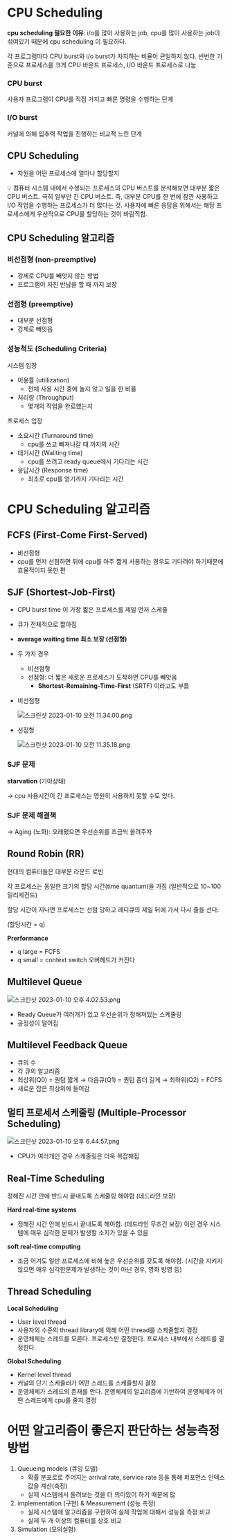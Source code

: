 # CPU Scheduling

**cpu scheduling 필요한 이유**: i/o를 많이 사용하는 job, cpu를 많이 사용하는 job이 섞여있기 때문에 cpu scheduling 이 필요하다.

각 프로그램마다 CPU burst와 i/o burst가 차지하는 비율이 균일하지 않다. 빈번한 기준으로 프로세스를 크게 CPU 바운드 프로세스, I/O 바운드 프로세스로 나눔

### CPU burst

사용자 프로그램이 CPU를 직접 가지고 빠른 명령을 수행하는 단계

### I/O burst

커널에 의해 입추력 작업을 진행하는 비교적 느린 단계

## CPU Scheduling

- 자원을 어떤 프로세스에 얼마나 할당할지

<aside>
💡 컴퓨터 시스템 내에서 수행되는 프로세스의 CPU 버스트를 분석해보면 대부분 짧은 CPU 버스트. 극히 일부만 긴 CPU 버스트. 즉, 대부분 CPU를 한 번에 잠깐 사용하고 I/O 작업을 수행하는 프로세스가 더 많다는 것. 사용자에 빠른 응답을 위해서는 해당 프로세스에게 우선적으로 CPU를 할당하는 것이 바람직함.

</aside>

## CPU Scheduling 알고리즘

### 비선점형 (non-preemptive)

- 강제로 CPU를 빼앗지 않는 방법
- 프로그램이 자진 반납을 할 때 까지 보장

### 선점형 (preemptive)

- 대부분 선점형
- 강제로 빼앗음

### 성능척도 (Scheduling Criteria)

시스템 입장

- 이용률 (utillization)
    - 전체 사용 시간 중에 놀지 않고 일을 한 비율
- 처리량 (Throughput)
    - 몇개의 작업을 완료했는지

프로세스 입장

- 소요시간 (Turnaround time)
    - cpu를 쓰고 빠져나갈 때 까지의 시간
- 대기시간 (Waliting time)
    - cpu를 쓰려고 ready queue에서 기다리는 시간
- 응답시간 (Response time)
    - 최초로 cpu를 얻기까지 기다리는 시간

# CPU Scheduling 알고리즘

## FCFS (First-Come First-Served)

- 비선점형
- cpu를 먼저 선점하면 뒤에 cpu를 아주 짧게 사용하는 경우도 기다려야 하기때문에 효율적이지 못한 편

## SJF (Shortest-Job-First)

- CPU burst time 이 가장 짧은 프로세스를 제일 먼저 스케줄
- 큐가 전체적으로 짧아짐
- **average waiting time 최소 보장 (선점형)**
- 두 가지 경우
    - 비선점형
    - 선점형: 더 짧은 새로운 프로세스가 도착하면 CPU를 빼앗음
        - **Shortest-Remaining-Time-First** (SRTF) 이라고도 부름
- 비선점형
    
    ![스크린샷 2023-01-10 오전 11.34.00.png](CPU%20Scheduling%20066465c464694a95b065ad086b5c3cba/%25E1%2584%2589%25E1%2585%25B3%25E1%2584%258F%25E1%2585%25B3%25E1%2584%2585%25E1%2585%25B5%25E1%2586%25AB%25E1%2584%2589%25E1%2585%25A3%25E1%2586%25BA_2023-01-10_%25E1%2584%258B%25E1%2585%25A9%25E1%2584%258C%25E1%2585%25A5%25E1%2586%25AB_11.34.00.png)
    
- 선점형
    
    ![스크린샷 2023-01-10 오전 11.35.18.png](CPU%20Scheduling%20066465c464694a95b065ad086b5c3cba/%25E1%2584%2589%25E1%2585%25B3%25E1%2584%258F%25E1%2585%25B3%25E1%2584%2585%25E1%2585%25B5%25E1%2586%25AB%25E1%2584%2589%25E1%2585%25A3%25E1%2586%25BA_2023-01-10_%25E1%2584%258B%25E1%2585%25A9%25E1%2584%258C%25E1%2585%25A5%25E1%2586%25AB_11.35.18.png)
    

### SJF 문제

**starvation** (기아상태)

→ cpu 사용시간이 긴 프로세스는 영원히 사용하지 못할 수도 있다.

### SJF 문제 해결책

→ Aging (노화): 오래됐으면 우선순위를 조금씩 올려주자

## Round Robin (RR)

현대의 컴퓨터들은 대부분 라운드 로빈

각 프로세스는 동일한 크기의 할당 시간(time quantum)을 가짐 (일반적으로 10~100 밀리세컨드)

할당 시간이 지나면 프로세스는 선점 당하고 레디큐의 제일 뒤에 가서 다시 줄을 선다.

(할당시간 = q)

**Prerformance**

- q large = FCFS
- q small = context switch 오버헤드가 커진다

## Multilevel Queue

![스크린샷 2023-01-10 오후 4.02.53.png](CPU%20Scheduling%20066465c464694a95b065ad086b5c3cba/%25E1%2584%2589%25E1%2585%25B3%25E1%2584%258F%25E1%2585%25B3%25E1%2584%2585%25E1%2585%25B5%25E1%2586%25AB%25E1%2584%2589%25E1%2585%25A3%25E1%2586%25BA_2023-01-10_%25E1%2584%258B%25E1%2585%25A9%25E1%2584%2592%25E1%2585%25AE_4.02.53.png)

- Ready Queue가 여러개가 있고 우선순위가 정해져있는 스케줄링
- 공정성이 떨어짐

## Multilevel Feedback Queue

- 큐의 수
- 각 큐의 알고리즘
- 최상위(Q0) = 퀀텀 짧게 → 다음큐(Q1) = 퀀텀 좀더 길게 → 최하위(Q2) = FCFS
- 새로운 잡은 최상위에 들어감

## 멀티 프로세서 스케줄링 (Multiple-Processor Scheduling)

![스크린샷 2023-01-10 오후 6.44.57.png](CPU%20Scheduling%20066465c464694a95b065ad086b5c3cba/%25E1%2584%2589%25E1%2585%25B3%25E1%2584%258F%25E1%2585%25B3%25E1%2584%2585%25E1%2585%25B5%25E1%2586%25AB%25E1%2584%2589%25E1%2585%25A3%25E1%2586%25BA_2023-01-10_%25E1%2584%258B%25E1%2585%25A9%25E1%2584%2592%25E1%2585%25AE_6.44.57.png)

- CPU가 여러개인 경우 스케줄링은 더욱 복잡해짐

## Real-Time Scheduling

정해진 시간 안에 반드시 끝내도록 스케줄링 해야함 (데드라인 보장)

**Hard real-time systems**

- 정해진 시간 안에 반드시 끝내도록 해야함. (데드라인 무조건 보장) 이런 경우 시스템에 매우 심각한 문제가 발생할 소지가 있을 수 있음

**soft real-time computing**

- 조금 어겨도 일반 프로세스에 비해 높은 우선순위를 갖도록 해야함. (시간을 지키지 않으면 매우 심각한문제가 발생하는 것이 아닌 경우, 영화 방영 등)

## Thread Scheduling

**Local Scheduling**

- User level thread
- 사용자의 수준의 thread library에 의해 어떤 thread를 스케줄할지 결정
- 운영체제는 스레드를 모른다. 프로세스만 결정한다. 프로세스 내부에서 스레드를 결정한다.

**Global Scheduling**

- Kernel level thread
- 커널의 단기 스케줄러가 어떤 스레드를 스케줄할지 결정
- 운영체제가 스레드의 존재를 안다. 운영체제의 알고리즘에 기반하여 운영체제가 어떤 스레드에게 cpu를 줄지 결정

# 어떤 알고리즘이 좋은지 판단하는 성능측정 방법

1. Queueing models (큐잉 모델)
    - 확률 분포로로 주어지는 arrival rate,  service rate 등을 통해 퍼포먼스 인덱스 값을 계산(측정)
    - 실제 시스템에서 돌려보는 것을 더 의미있어 하기 때문에 많
2. implementation (구현) & Measurement (성능 측정)
    - 실제 시스템에 알고리즘을 구현하여 실제 작업에 대해서 성능을 측정 비교
    - 실제 두 개 이상의 컴퓨터를 상호 비교
3. Simulation (모의실험)